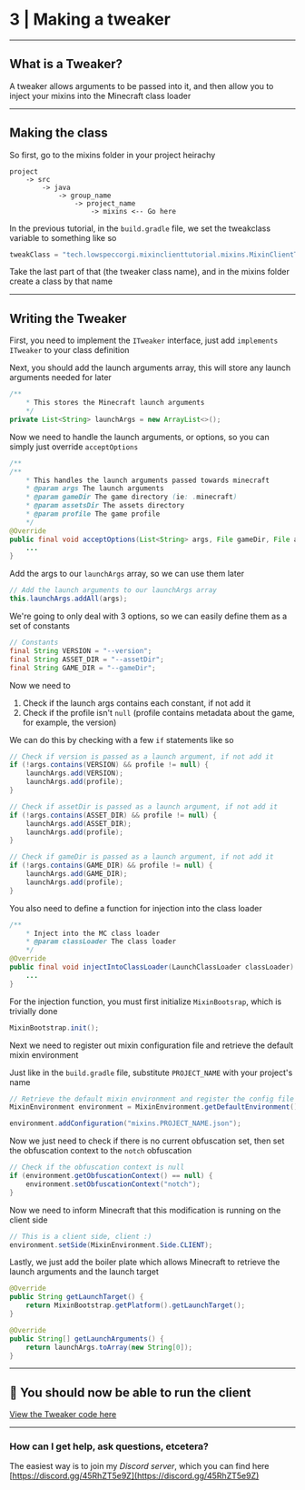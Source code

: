 # 3 | Making a tweaker
* * *
## What is a Tweaker?
A tweaker allows arguments to be passed into it, and then allow you to inject your mixins into the Minecraft class loader
* * *
## Making the class
So first, go to the mixins folder in your project heirachy
```
project
    -> src
        -> java
            -> group_name
                -> project_name
                    -> mixins <-- Go here
```

In the previous tutorial, in the `build.gradle` file, we set the tweakclass variable to something like so
```java
tweakClass = "tech.lowspeccorgi.mixinclienttutorial.mixins.MixinClientTutorialTweaker"
```

Take the last part of that (the tweaker class name), and in the mixins folder create a class by that name

***

## Writing the Tweaker
First, you need to implement the `ITweaker` interface, just add `implements ITweaker` to your class definition

Next, you should add the launch arguments array, this will store any launch arguments needed for later
```java linenums="1"
/**
    * This stores the Minecraft launch arguments  
    */
private List<String> launchArgs = new ArrayList<>();
```

Now we need to handle the launch arguments, or options, so you can simply just override `acceptOptions`
```java linenums="1"
/**
/**
    * This handles the launch arguments passed towards minecraft
    * @param args The launch arguments
    * @param gameDir The game directory (ie: .minecraft)
    * @param assetsDir The assets directory
    * @param profile The game profile
    */
@Override
public final void acceptOptions(List<String> args, File gameDir, File assetsDir, String profile) {
    ...
}
```

Add the args to our `launchArgs` array, so we can use them later
```java linenums="1"
// Add the launch arguments to our launchArgs array
this.launchArgs.addAll(args);
```

We're going to only deal with 3 options, so we can easily define them as a set of constants
```java linenums="1"
// Constants
final String VERSION = "--version";
final String ASSET_DIR = "--assetDir";
final String GAME_DIR = "--gameDir";
```

Now we need to
1. Check if the launch args contains each constant, if not add it
2. Check if the profile isn't `null` (profile contains metadata about the game, for example, the version)

We can do this by checking with a few `if` statements like so
```java linenums="1"
// Check if version is passed as a launch argument, if not add it
if (!args.contains(VERSION) && profile != null) {
    launchArgs.add(VERSION);
    launchArgs.add(profile);
}

// Check if assetDir is passed as a launch argument, if not add it
if (!args.contains(ASSET_DIR) && profile != null) {
    launchArgs.add(ASSET_DIR);
    launchArgs.add(profile);
}

// Check if gameDir is passed as a launch argument, if not add it
if (!args.contains(GAME_DIR) && profile != null) {
    launchArgs.add(GAME_DIR);
    launchArgs.add(profile);
}
```

You also need to define a function for injection into the class loader
```java linenums="1"
/**
    * Inject into the MC class loader
    * @param classLoader The class loader
    */
@Override
public final void injectIntoClassLoader(LaunchClassLoader classLoader) {
    ...
}
```

For the injection function, you must first initialize `MixinBootsrap`, which is trivially done
```java linenums="1"
MixinBootstrap.init();
```

Next we need to register out mixin configuration file and retrieve the default mixin environment

Just like in the `build.gradle` file, substitute `PROJECT_NAME` with your project's name

```java linenums="1"
// Retrieve the default mixin environment and register the config file
MixinEnvironment environment = MixinEnvironment.getDefaultEnvironment();

environment.addConfiguration("mixins.PROJECT_NAME.json");
```

Now we just need to check if there is no current obfuscation set, then set the obfuscation context to the `notch` obfuscation
```java linenums="1"
// Check if the obfuscation context is null
if (environment.getObfuscationContext() == null) {
    environment.setObfuscationContext("notch");
}
```

Now we need to inform Minecraft that this modification is running on the client side
```java linenums="1"
// This is a client side, client :)
environment.setSide(MixinEnvironment.Side.CLIENT);
```

Lastly, we just add the boiler plate which allows Minecraft to retrieve the launch arguments and the launch target
```java linenums="1"
@Override
public String getLaunchTarget() {
    return MixinBootstrap.getPlatform().getLaunchTarget();
}

@Override
public String[] getLaunchArguments() {
    return launchArgs.toArray(new String[0]);
}
```
* * *
## 🥳 You should now be able to run the client
[View the Tweaker code here](https://gist.github.com/LowSpecCorgi/4e7d2ff1ee7d00324770df8f3bd3a4d5)
* * *

### How can I get help, ask questions, etcetera?
The easiest way is to join my *Discord server*, which you can find here
[https://discord.gg/45RhZT5e9Z](https://discord.gg/45RhZT5e9Z)
